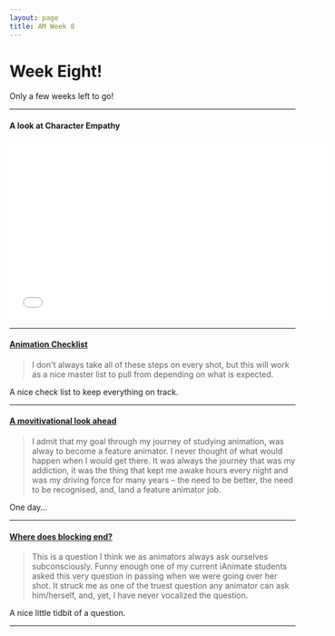 ```yaml
---
layout: page
title: AM Week 8
---
```


# Week Eight!

Only a few weeks left to go!

----

#### A look at Character Empathy

<div class="js-video [vimeo, widescreen]"><iframe width="560" height="315" src="//www.youtube.com/embed/-LeKeyvbFuw" frameborder="0" allowfullscreen></iframe>
</div>

----

#### [Animation Checklist](http://www.animationtipsandtricks.com/2010/12/can-you-tell-us-about-your-animation.html)

>I don't always take all of these steps on every shot, but this will work as a nice master list to pull from depending on what is expected.

A nice check list to keep everything on track.

----

#### [A movitivational look ahead](http://www.animation-addicts.com/2013/02/26/so-now-what/)

>I admit that my goal through my journey of studying animation, was alway to become a feature animator. I never thought of what would happen when I would get there. It was always the journey that was my addiction, it was the thing that kept me awake hours every night and was my driving force for many years – the need to be better, the need to be recognised, and, land a feature animator job.

One day...

----

#### [Where does blocking end?](http://www.animation-addicts.com/2012/07/01/where-does-blocking-end/)

>This is a question I think we as animators always ask ourselves subconsciously. Funny enough one of my current iAnimate students asked this very question in passing when we were going over her shot. It struck me as one of the truest question any animator can ask him/herself, and, yet, I have never vocalized the question.

A nice little tidbit of a question.

----